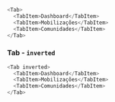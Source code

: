 ```js { "props": { "className": "dark" } }
<Tab>
  <TabItem>Dashboard</TabItem>
  <TabItem>Mobilizações</TabItem>
  <TabItem>Comunidades</TabItem>
</Tab>
```


### Tab - `inverted`


```js
<Tab inverted>
  <TabItem>Dashboard</TabItem>
  <TabItem>Mobilizações</TabItem>
  <TabItem>Comunidades</TabItem>
</Tab>
```
